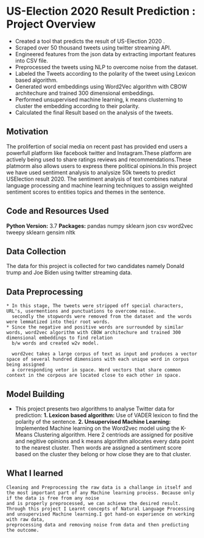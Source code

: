 # US-Election 2020 Result Prediction : Project Overview
* Created a tool that predicts the result of US-Election 2020 .
* Scraped over 50 thousand tweets using twitter streaming API.
* Engineered features from the json data by extracting important features into CSV file.
* Preprocessed the tweets using NLP to overcome noise from the dataset.
* Labeled the Tweets according to the polarity of the tweet using Lexicon based algorithm.
* Generated word embeddings using Word2Vec algorithm with CBOW architechure and trained 300 dimensional embeddings.
* Performed unsupervised machine learning, k means clusterning to cluster the embedding according to their polarity.
* Calculated the final Result based on the analysis of the tweets.

## Motivation
The prolifertion of social media on recent past has provided end users a powerfull platform  like facebook twitter and Instagram.These platform are actively being used to share ratings reviews and recommendations.These platmorm also allows users to express there political opinions.In this project we have used sentiment analysis to analysize 50k tweets to predict USElection result 2020. The sentiment analysis of text combines natural language processing and machine learning techniques to assign weighted sentiment scores to      entities topics and themes in the sentence.
  
## Code and Resources Used
**Python Version:** 3.7
**Packages:** pandas numpy sklearn json csv word2vec tweepy sklearn gensim nltk

## Data Collection
   The data for this project is collected for two candidates namely Donald trump and Joe Biden using twitter streaming data.
   
## Data Preprocessing
    * In this stage, The tweets were stripped off special characters, URL's, usermentions and punctuations to overcome noise.
      secondly the stopwords were removed from the dataset and the words were lemmatized into their root words.
    * Since the negative and positive words are surrounded by similar words, word2vec algorithm with CBOW architechure and trained 300 dimensional embeddings to find relation
      b/w words and created w2v model.
      
      word2vec takes a large corpus of text as input and produces a vector space of several hundred dimensions with each unique word in corpus being assigned
      a corresponding vetor in space. Word vectors that share common context in the corpous are located close to each other in space.
## Model Building
   * This project presents two algorithms to analyse Twitter data for prediction:
     **1. Lexicon based algorithm:** Use of VADER lexicon to find the polarity of the sentence.
     **2. Unsupervised Machine Learning:** Implemented Machine learning on the Word2vec model using the K-Means Clustering algorithm.
          Here 2 centriods are assigned for positive  and negitive opinions and k means algorithm allocates every data point to the nearest cluster. Then words are assigned a
          sentiment score based on the cluster they belong or how close they are to that cluster.
          
 ## What I learned
    Cleaning and Preprocessing the raw data is a challange in itself and the most important part of any Machine learning process. Because only if the data is free from any noise
    and is properly preprocessed, we can achieve the desired result.
    Through this project I Learnt concepts of Natural Language Processing and unsupervised Machine learning.I got hand-on experience on working with raw data,
    preprocessing data and removing noise from data and then predicting the outcome.
    
    
 
    
    
    

